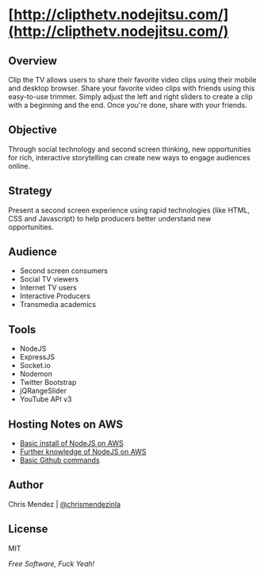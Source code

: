 [http://clipthetv.nodejitsu.com/](http://clipthetv.nodejitsu.com/)
=========

Overview
-

Clip the TV allows users to share their favorite video clips using their mobile and desktop browser. Share your favorite video clips with friends using this easy-to-use trimmer. Simply adjust the left and right sliders to create a clip with a beginning and the end. Once you're done, share with your friends.

Objective
-
Through social technology and second screen thinking, new opportunities for rich, interactive storytelling can create new ways to engage audiences online.

Strategy
-
Present a second screen experience using rapid technologies (like HTML, CSS and Javascript) to help producers better understand new opportunities.

Audience 
-
- Second screen consumers
- Social TV viewers
- Internet TV users
- Interactive Producers
- Transmedia academics
 
Tools
-
- NodeJS
- ExpressJS
- Socket.io
- Nodemon
- Twitter Bootstrap
- jQRangeSlider
- YouTube API v3

Hosting Notes on AWS
-
- [Basic install of NodeJS on AWS](http://iconof.com/blog/how-to-install-setup-node-js-on-amazon-aws-ec2-complete-guide/)
- [Further knowledge of NodeJS on AWS](http://www.bennadel.com/blog/2321-How-I-Got-Node-js-Running-On-A-Linux-Micro-Instance-Using-Amazon-EC2.htm)
- [Basic Github commands](http://rogerdudler.github.com/git-guide/)

Author
-
Chris Mendez | [@chrismendezinla](http://twitter.com/chrismendezinla)

License
-

MIT

*Free Software, Fuck Yeah!*
